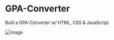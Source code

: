 # GPA-Converter

Built a GPA-Converter w/ HTML, CSS & JavaScript

![image](https://user-images.githubusercontent.com/103540592/172070574-6dbfbd73-12cc-4cb0-ab13-fdf4e79c1f9a.png)

